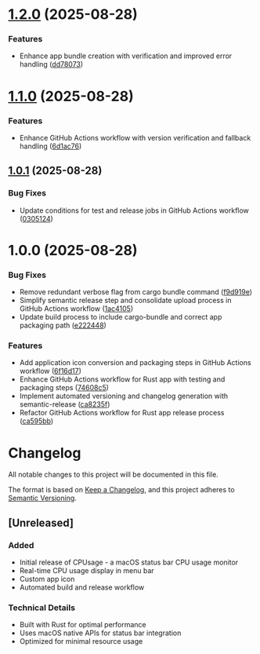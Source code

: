 # [1.2.0](https://github.com/arian24b/cpusage/compare/v1.1.0...v1.2.0) (2025-08-28)


### Features

* Enhance app bundle creation with verification and improved error handling ([dd78073](https://github.com/arian24b/cpusage/commit/dd7807309bf96eba7c29e436a04cf2d64870ebdd))

# [1.1.0](https://github.com/arian24b/cpusage/compare/v1.0.1...v1.1.0) (2025-08-28)


### Features

* Enhance GitHub Actions workflow with version verification and fallback handling ([6d1ac76](https://github.com/arian24b/cpusage/commit/6d1ac76918cabdda4cc4d6b6013b1460e0d85c85))

## [1.0.1](https://github.com/arian24b/cpusage/compare/v1.0.0...v1.0.1) (2025-08-28)


### Bug Fixes

* Update conditions for test and release jobs in GitHub Actions workflow ([0305124](https://github.com/arian24b/cpusage/commit/0305124f9f7fb11b69770b8fbd74dab8d317f49d))

# 1.0.0 (2025-08-28)


### Bug Fixes

* Remove redundant verbose flag from cargo bundle command ([f9d919e](https://github.com/arian24b/cpusage/commit/f9d919ef0f7abe7341687a1d54e69c013ba4acaf))
* Simplify semantic release step and consolidate upload process in GitHub Actions workflow ([1ac4105](https://github.com/arian24b/cpusage/commit/1ac41059edf0dbf6ff95ea6f3261a05cdf44237c))
* Update build process to include cargo-bundle and correct app packaging path ([e222448](https://github.com/arian24b/cpusage/commit/e222448ab7e12c7d0fff050d8fddeb6afea20722))


### Features

* Add application icon conversion and packaging steps in GitHub Actions workflow ([6f16d17](https://github.com/arian24b/cpusage/commit/6f16d17ff6c3c077dd7ea89728121fedec964691))
* Enhance GitHub Actions workflow for Rust app with testing and packaging steps ([74608c5](https://github.com/arian24b/cpusage/commit/74608c538caf1e8e2f9e20cbbe75b911563a818f))
* Implement automated versioning and changelog generation with semantic-release ([ca8235f](https://github.com/arian24b/cpusage/commit/ca8235f839fb95be5e617fa7cad822669e1ed360))
* Refactor GitHub Actions workflow for Rust app release process ([ca595bb](https://github.com/arian24b/cpusage/commit/ca595bb1cd0bbcde93b9b1d7a97685118f5e27a1))

# Changelog

All notable changes to this project will be documented in this file.

The format is based on [Keep a Changelog](https://keepachangelog.com/en/1.0.0/),
and this project adheres to [Semantic Versioning](https://semver.org/spec/v2.0.0.html).

## [Unreleased]

### Added
- Initial release of CPUsage - a macOS status bar CPU usage monitor
- Real-time CPU usage display in menu bar
- Custom app icon
- Automated build and release workflow

### Technical Details
- Built with Rust for optimal performance
- Uses macOS native APIs for status bar integration
- Optimized for minimal resource usage
